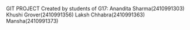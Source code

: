 GIT PROJECT
Created by students of G17:
Anandita Sharma(2410991303)
Khushi Grover(2410991356)
Laksh Chhabra(2410991363)
Mansha(2410991373)
